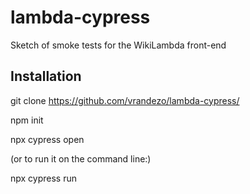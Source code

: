 # lambda-cypress
Sketch of smoke tests for the WikiLambda front-end

## Installation

git clone https://github.com/vrandezo/lambda-cypress/

npm init

npx cypress open

(or to run it on the command line:)

npx cypress run
